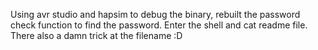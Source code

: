 Using avr studio and hapsim to debug the binary, rebuilt the password check function to find the password. Enter the shell and cat readme file. There also a damn trick at the filename :D
